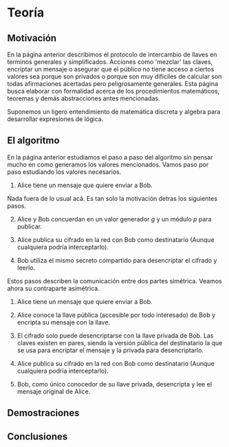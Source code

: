 <!-- #region -->
# Teoría

## Motivación

En la página anterior describimos el protocolo de intercambio de llaves en terminos generales y simplificados. Acciones como 'mezclar' las claves, encriptar un mensaje o asegurar que el público no tiene acceso a ciertos valores sea porque son privados o porque son muy dificiles de calcular son todas afirmaciones acertadas pero peligrosamente generales. Esta página busca elaborar con formalidad acerca de los procedimientos matemáticos, teoremas y demás abstracciones antes mencionadas.

Suponemos un ligero entendimiento de matemática discreta y algebra para desarrollar expresiones de lógica.


## El algoritmo

En la página anterior estudiamos el paso a paso del algoritmo sin pensar mucho en como generamos los valores mencionados. Vamos paso por paso estudiando los valores necesarios.

1. Alice tiene un mensaje que quiere enviar a Bob.

Nada fuera de lo usual acá. Es tan solo la motivación detras los siguientes pasos.

2. Alice y Bob concuerdan en un valor generador $g$ y un módulo $p$ para publicar.



3. Alice publica su cifrado en la red con Bob como destinatario (Aunque cualquiera podría interceptarlo).

4. Bob utiliza el mismo secreto compartido para desencriptar el cifrado y leerlo.

Estos pasos describen la comunicación entre dos partes simétrica. Veamos ahora su contraparte asimétrica.

1. Alice tiene un mensaje que quiere enviar a Bob.

2. Alice conoce la llave pública (accesible por todo interesado) de Bob y encripta su mensaje con la llave.

3. El cifrado solo puede desencriptarse con la llave privada de Bob. Las claves existen en pares, siendo la versión pública del destinatario la que se usa para encriptar el mensaje y la privada para desencriptarlo.

3. Alice publica su cifrado en la red con Bob como destinatario (Aunque cualquiera podría interceptarlo).

4. Bob, como único conocedor de su llave privada, desencripta y lee el mensaje original de Alice.


## Demostraciones


## Conclusiones
<!-- #endregion -->
